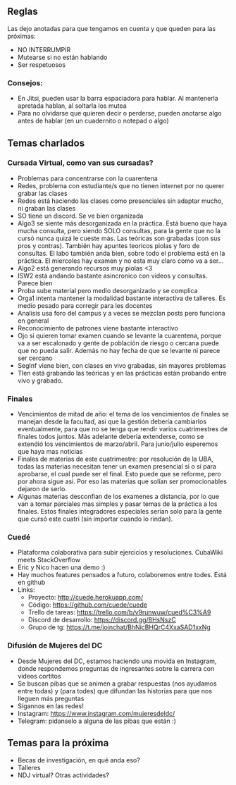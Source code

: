 ## Reglas

Las dejo anotadas para que tengamos en cuenta y que queden para las próximas:

- NO INTERRUMPIR
- Mutearse si no están hablando
- Ser respetuosos

### Consejos:
- En Jitsi, pueden usar la barra espaciadora para hablar. Al mantenerla apretada hablan, al soltarla los mutea
- Para no olvidarse que quieren decir o perderse, pueden anotarse algo antes de hablar (en un cuadernito o notepad o algo)

## Temas charlados

### Cursada Virtual, como van sus cursadas?
- Problemas para concentrarse con la cuarentena
- Redes, problema con estudiante/s que no tienen internet por no querer grabar las clases
- Redes está haciendo las clases como presenciales sin adaptar mucho, ni graban las clases
- SO tiene un discord. Se ve bien organizada
- Algo3 se siente más desorganizada en la práctica. Está bueno que haya mucha consulta, pero siendo SOLO consultas, para la gente que no la cursó nunca quizá le cueste más. Las teóricas son grabadas (con sus pros y contras). También hay apuntes teoricos piolas y foro de consultas. El labo también anda bien, sobre todo el problema está en la práctica. El miercoles hay examen y no esta muy claro como va a ser...
- Algo2 está generando recursos muy piolas <3
- ISW2 está andando bastante asincronico con videos y consultas. Parece bien
- Proba sube material pero medio desorganizado y se complica
- Orga1 intenta mantener la modalidad bastante interactiva de talleres. Es medio pesado para corregir para les docentes
- Analisis usa foro del campus y a veces se mezclan posts pero funciona en general
- Reconocimiento de patrones viene bastante interactivo
- Ojo si quieren tomar examen cuando se levante la cuarentena, porque va a ser escalonado y gente de población de riesgo o cercana puede que no pueda salir. Además no hay fecha de que se levante ni parece ser cercano
- SegInf viene bien, con clases en vivo grabadas, sin mayores problemas
- Tlen está grabando las teóricas y en las prácticas están probando entre vivo y grabado.

### Finales
- Vencimientos de mitad de año: el tema de los vencimientos de finales se manejan desde la facultad, asi que la gestión debería cambiarlos eventualmente, para que no se tenga que rendir varios cuatrimestres de finales todos juntos. Más adelante deberia extenderse, como se extendió los vencimientos de marzo/abril. Para junio/julio esperemos que haya mas noticias
- Finales de materias de este cuatrimestre: por resolución de la UBA, todas las materias necesitan tener un examen presencial si o si para aprobarse, el cual puede ser el final. Esto puede que se reforme, pero por ahora sigue asi. Por eso las materias que solían ser promocionables dejaron de serlo.
- Algunas materias desconfian de los examenes a distancia, por lo que van a tomar parciales mas simples y pasar temas de la práctica a los finales. Estos finales integradores especiales serían solo para la gente que cursó este cuatri (sin importar cuando lo rindan).

### Cuedé
- Plataforma colaborativa para subir ejercicios y resoluciones. CubaWiki meets StackOverflow
- Eric y Nico hacen una demo :)
- Hay muchos features pensados a futuro, colaboremos entre todes. Está en github
- Links:
    - Proyecto: http://cuede.herokuapp.com/
    - Código: https://github.com/cuede/cuede
    - Trello de tareas: https://trello.com/b/v9runwuw/cued%C3%A9
    - Discord de desarrollo: https://discord.gg/8HsNszC
    - Grupo de tg: https://t.me/joinchat/BhNicBHQrC4XxaSAD1xxNg

### Difusión de Mujeres del DC
- Desde Mujeres del DC, estamos haciendo una movida en Instagram, donde respondemos preguntas de ingresantes sobre la carrera con videos cortitos
- Se buscan pibas que se animen a grabar respuestas (nos ayudamos entre todas) y (para todes) que difundan las historias para que nos lleguen más preguntas
- Sígannos en las redes!
- Instagram: https://www.instagram.com/mujeresdeldc/
- Telegram: pidanselo a alguna de las pibas que están :)

## Temas para la próxima

- Becas de investigación, en qué anda eso?
- Talleres
- NDJ virtual? Otras actividades?







